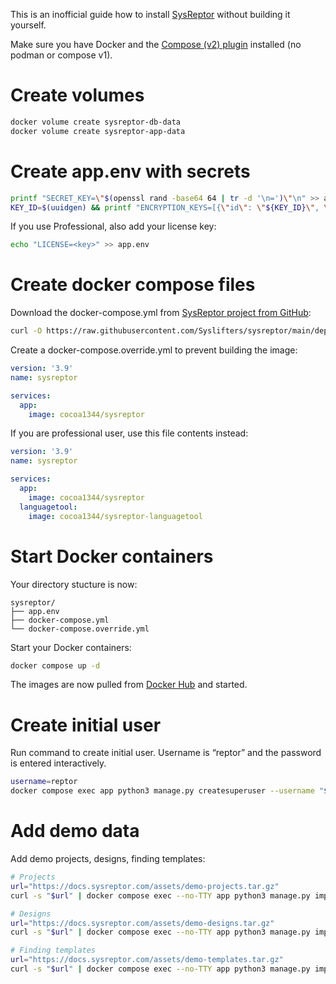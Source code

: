 This is an inofficial guide how to install [SysReptor](https://docs.sysreptor.com/) without building it yourself.

Make sure you have Docker and the [Compose (v2) plugin](https://docs.docker.com/compose/migrate/) installed (no podman or compose v1).

# Create volumes
```bash
docker volume create sysreptor-db-data
docker volume create sysreptor-app-data
```

# Create app.env with secrets
```bash
printf "SECRET_KEY=\"$(openssl rand -base64 64 | tr -d '\n=')\"\n" >> app.env
KEY_ID=$(uuidgen) && printf "ENCRYPTION_KEYS=[{\"id\": \"${KEY_ID}\", \"key\": \"$(openssl rand -base64 32)\", \"cipher\": \"AES-GCM\", \"revoked\": false}]\nDEFAULT_ENCRYPTION_KEY_ID=\"${KEY_ID}\"\n" >> app.env
```

If you use Professional, also add your license key:
```bash
echo "LICENSE=<key>" >> app.env
```

# Create docker compose files

Download the docker-compose.yml from [SysReptor project from GitHub](https://github.com/Syslifters/sysreptor):
```bash
curl -O https://raw.githubusercontent.com/Syslifters/sysreptor/main/deploy/docker-compose.yml
```

Create a docker-compose.override.yml to prevent building the image:

```yaml
version: '3.9'
name: sysreptor

services:
  app:
    image: cocoa1344/sysreptor
```

If you are professional user, use this file contents instead:
```yaml
version: '3.9'
name: sysreptor

services:
  app:
    image: cocoa1344/sysreptor
  languagetool:
    image: cocoa1344/sysreptor-languagetool
```

# Start Docker containers

Your directory stucture is now:
```
sysreptor/
├── app.env
├── docker-compose.yml
└── docker-compose.override.yml
```

Start your Docker containers:

```bash
docker compose up -d
```

The images are now pulled from [Docker Hub](https://hub.docker.com/r/cocoa1344/sysreptor) and started.

# Create initial user
Run command to create initial user. Username is “reptor” and the password is entered interactively.

```bash
username=reptor
docker compose exec app python3 manage.py createsuperuser --username "$username"
```

# Add demo data

Add demo projects, designs, finding templates:

```bash
# Projects
url="https://docs.sysreptor.com/assets/demo-projects.tar.gz"
curl -s "$url" | docker compose exec --no-TTY app python3 manage.py importdemodata --type=project --add-member="$username"

# Designs
url="https://docs.sysreptor.com/assets/demo-designs.tar.gz"
curl -s "$url" | docker compose exec --no-TTY app python3 manage.py importdemodata --type=design

# Finding templates
url="https://docs.sysreptor.com/assets/demo-templates.tar.gz"
curl -s "$url" | docker compose exec --no-TTY app python3 manage.py importdemodata --type=template
```
